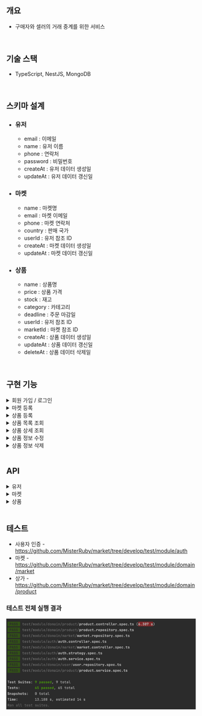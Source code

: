 ## 개요
- 구매자와 셀러의 거래 중계를 위한 서비스

<br>

## 기술 스택
- TypeScript, NestJS, MongoDB

<br>

## 스키마 설계
- ### 유저
  - email : 이메일
  - name : 유저 이름
  - phone : 연락처
  - password : 비밀번호
  - createAt : 유저 데이터 생성일
  - updateAt : 유저 데이터 갱신일
- ### 마켓
  - name : 마켓명
  - email : 마켓 이메일
  - phone : 마켓 연락처
  - country : 판매 국가
  - userId : 유저 참조 ID
  - createAt : 마켓 데이터 생성일
  - updateAt : 마켓 데이터 갱신일
- ### 상품
  - name : 상품명
  - price : 상품 가격
  - stock : 재고
  - category : 카테고리
  - deadline : 주문 마감일
  - userId : 유저 참조 ID
  - marketId : 마켓 참조 ID
  - createAt : 상품 데이터 생성일
  - updateAt : 상품 데이터 갱신일
  - deleteAt : 상품 데이터 삭제일

<br>

## 구현 기능

<details>
<summary>회원 가입 / 로그인</summary>

- 이메일, 이름, 연락처, 비밀번호를 입력하여 회원 가입
  - 비밀번호는 최소 하나 이상의 알파벳, 하나 이상의 숫자를 포함한 최소 8자 이상으로 입력
- 이메일과 비밀번호를 입력하여 로그인 처리
  - 로그인 성공시 세션을 통해 인증 처리
- 로그아웃시 세션과 쿠키를 제거
</details>

<details>
<summary>마켓 등록</summary>

- 마켓 명, 이메일, 연락처, 국가를 입력받아 마켓 정보 등록
- 국가 목록은 enum 으로 관리
</details>

<details>
<summary>상품 등록</summary>

- 상품 명, 가격, 재고, 카테고리, 마켓 ID, 주문 마감일 값을 입력 받아 상품 정보 등록
- 마켓을 등록한 셀러가 해당 마켓에 상품 정보를 등록
- 카테고리 목록은 enum 으로 관리
</details>

<details>
<summary>상품 목록 조회</summary>

- 카테고리, 국가, 상품명을 통해 검색하여 해당하는 상품 목록을 조회
- 최근에 등록한 순으로 정렬하여 조회
</details>

<details>
<summary>상품 상세 조회</summary>

- 상품 ID를 입력받아 해당 상품 명, 가격, 국가, 주문 마감일, 마켓 명, 마켓 이메일, 마켓 연락처를 조회
</details>

<details>
<summary>상품 정보 수정</summary>

- 상품을 등록한 셀러는 등록한 상품의 상품 명, 가격, 재고, 카테고리, 주문 마감일 정보를 수정 가능
</details>

<details>
<summary>상품 정보 삭제</summary>

- 상품을 등록한 셀러는 해당 상품의 정보를 삭제 가능
</details>

<br>

## API

<details>
<summary>유저</summary>

- 회원 가입

| Method | URL              | Request Body                                                    | Response         |
|--------|------------------|-----------------------------------------------------------------|------------------|
| POST   | /api/auth/signUp | email : 이메일<br>name : 이름<br>phone : 연락처<br>password : 비밀번호 | statusCode : 201 |

- 로그인

| Method | URL             | Request Body                      | Response         |
|--------|-----------------|-----------------------------------|------------------|
| POST   | /api/auth/login | email : 이메일<br>password : 비밀번호 | statusCode : 201 |

- 로그아웃

| Method | URL              | Response         |
|--------|------------------|------------------|
| POST   | /api/auth/logout | statusCode : 200 |

</details>

<details>
<summary>마켓</summary>

- 마켓 등록

| Method | URL          | Request Body                                                      | Response         |
|--------|--------------|-------------------------------------------------------------------|------------------|
| POST   | /api/markets | name : 마켓명<br>email : 이메일<br>phone : 연락처<br>country : 판매국가  | statusCode : 201 |

</details>


<details>
<summary>상품</summary>

- 상품 등록

| Method | URL           | Request Body                                                                                                  | Response         |
|--------|---------------|---------------------------------------------------------------------------------------------------------------|------------------|
| POST   | /api/products | name : 상품명<br>price : 상품가격<br>stock : 재고<br>category : 카테고리<br>deadline : 주문 마감일<br>marketId : 마켓 Id | statusCode : 201 |

- 상품 목록 조회

| Method | URL           | Request Parameter                                                              | Response                                                                                                                                                       |
|--------|---------------|--------------------------------------------------------------------------------|----------------------------------------------------------------------------------------------------------------------------------------------------------------|
| GET    | /api/products | country : 국가명<br>category : 카테고리<br>page : 조회 페이지 번호<br>keyword : 검색어Id | statusCode : 200 <br>products : {<br>&nbsp;&nbsp;id : 상품 id<br>&nbsp;&nbsp;name : 상품명<br>&nbsp;&nbsp;price : 상품 가격<br>&nbsp;&nbsp;country : 국가명<br>} [ ] |

- 상품 상세 조회

| Method | URL               | Request Path | Response                                                                                                                                                                                                                                                                                                                                                                                                      |
|--------|-------------------|--------------|---------------------------------------------------------------------------------------------------------------------------------------------------------------------------------------------------------------------------------------------------------------------------------------------------------------------------------------------------------------------------------------------------------------|
| GET    | /api/products/:id | id : 상품 id  | statusCode : 200<br>product : {<br>&nbsp;&nbsp;id : 상품 id<br>&nbsp;&nbsp;name : 상품명<br>&nbsp;&nbsp;price : 상품 가격<br>&nbsp;&nbsp;country : 국가명<br>&nbsp;&nbsp;deadline : 주문 마감일<br>&nbsp;&nbsp;market : {<br>&nbsp;&nbsp;&nbsp;&nbsp;id : 마켓 id<br>&nbsp;&nbsp;&nbsp;&nbsp;name : 마켓명<br>&nbsp;&nbsp;&nbsp;&nbsp;email : 마켓 email<br>&nbsp;&nbsp;&nbsp;&nbsp;phone : 마켓 연락처<br>&nbsp;&nbsp;}<br>} |

- 상품 정보 수정

| Method | URL               | Request Path | Request Body                                                                             | Response         |
|--------|-------------------|--------------|------------------------------------------------------------------------------------------|------------------|
| PATCH  | /api/products/:id | id : 상품 id   | name : 상품명<br>price : 상품가격<br>stock : 재고<br>category : 카테고리<br>deadline : 주문 마감일 | statusCode : 204 |

- 상품 정보 삭제

| Method | URL               | Request Path | Response         |
|--------|-------------------|--------------|------------------|
| DELETE | /api/products/:id | id : 상품 id  | statusCode : 204 |

</details>

<br>

## 테스트

- 사용자 인증 - https://github.com/MisterRuby/market/tree/develop/test/module/auth
- 마켓 - https://github.com/MisterRuby/market/tree/develop/test/module/domain/market
- 상가 - https://github.com/MisterRuby/market/tree/develop/test/module/domain/product

### 테스트 전체 실행 결과
![img_1.png](img_1.png)
